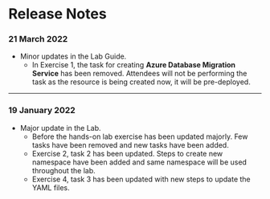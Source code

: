 # Release Notes

### 21 March 2022

  - Minor updates in the Lab Guide.
      - In Exercise 1, the task for creating **Azure Database Migration Service** has been removed. Attendees will not be performing the task as the resource is being created now, it will be pre-deployed.

-----------------
### 19 January 2022
* Major update in the Lab.
   * Before the hands-on lab exercise has been updated majorly. Few tasks have been removed and new tasks have been added.
   * Exercise 2, task 2 has been updated. Steps to create new namespace have been added and same namespace will be used throughout the lab.
   * Exercise 4, task 3 has been updated with new steps to update the YAML files. 
